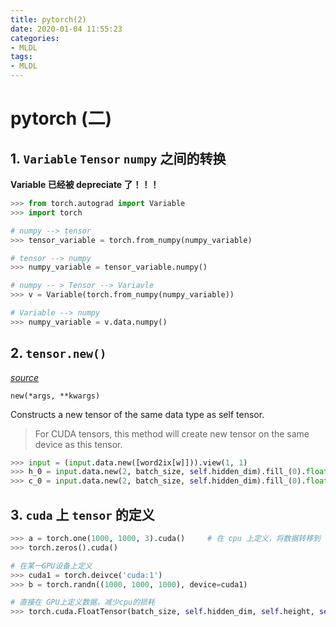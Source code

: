 ```yaml
---
title: pytorch(2)
date: 2020-01-04 11:55:23
categories:
- MLDL
tags:
- MLDL
---
```


# pytorch (二)

## 1. `Variable` `Tensor` `numpy` 之间的转换

**Variable 已经被 depreciate 了！！！**
```python
>>> from torch.autograd import Variable
>>> import torch

# numpy --> tensor
>>> tensor_variable = torch.from_numpy(numpy_variable)

# tensor --> numpy
>>> numpy_variable = tensor_variable.numpy()

# numpy -- > Tensor --> Variavle
>>> v = Variable(torch.from_numpy(numpy_variable))

# Variable --> numpy
>>> numpy_variable = v.data.numpy()
```

## 2. `tensor.new()`

*[source](https://pytorch.org/docs/0.3.1/tensors.html?highlight=new#torch.Tensor.new)*

`new(*args, **kwargs)`

Constructs a new tensor of the same data type as self tensor.

> For CUDA tensors, this method will create new tensor on the same device as this tensor.

```python
>>> input = (input.data.new([word2ix[w]])).view(1, 1)
>>> h_0 = input.data.new(2, batch_size, self.hidden_dim).fill_(0).float()
>>> c_0 = input.data.new(2, batch_size, self.hidden_dim).fill_(0).float()
```

## 3. `cuda` 上 `tensor` 的定义

```python
>>> a = torch.one(1000, 1000, 3).cuda()     # 在 cpu 上定义，将数据转移到 cuda 上
>>> torch.zeros().cuda()

# 在某一GPU设备上定义
>>> cuda1 = torch.deivce('cuda:1')
>>> b = torch.randn((1000, 1000, 1000), device=cuda1)

# 直接在 GPU上定义数据，减少cpu的损耗
>>> torch.cuda.FloatTensor(batch_size, self.hidden_dim, self.height, self.width).fill_(0)
```